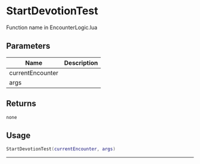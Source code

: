 # StartDevotionTest

Function name in EncounterLogic.lua

## Parameters

| Name             | Description |
| ---------------- | ----------- |
| currentEncounter |             |
| args             |             |

## Returns

`none`

## Usage

```lua
StartDevotionTest(currentEncounter, args)
```

---
